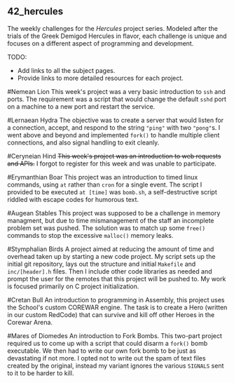 ## 42_hercules
The weekly challenges for the *Hercules* project series.
Modeled after the trials of the Greek Demigod Hercules in flavor, each challenge is unique and focuses on a different aspect of programming and development.

TODO:
  - Add links to all the subject pages.
  - Provide links to more detailed resources for each project.

#Nemean Lion
This week's project was a very basic introduction to `ssh` and ports.
The requirement was a script that would change the default `sshd` port on a machine to a new port and restart the service.

#Lernaean Hydra
The objective was to create a server that would listen for a connection, accept, and respond to the string `"ping"` with two `"pong"`s.
I went above and beyond and implemented `fork()` to handle multiple client connections, and also signal handling to exit cleanly.

#Ceryneian Hind
~~This week's project was an introduction to web requests and APIs.~~
I forgot to register for this week and was unable to participate.

#Erymanthian Boar
This project was an introduction to timed linux commands, using `at` rather than `cron` for a single event.
The script I provided to be executed `at [time]` was `bomb.sh`, a self-destructive script riddled with escape codes for humorous text.

#Augean Stables
This project was supposed to be a challenge in memory managment, but due to time mismanagement of the staff an incomplete problem set was pushed.
The solution was to match up some `free()` commands to stop the excessive `malloc()` memory leaks.

#Stymphalian Birds
A project aimed at reducing the amount of time and overhead taken up by starting a new code project.
My script sets up the initial git repository, lays out the structure and initial `Makefile` and `inc/[header].h` files.
Then I include other code libraries as needed and prompt the user for the remotes that this project will be pushed to.
My work is focused primarily on C project initialization.

#Cretan Bull
An introduction to programming in Assembly, this project uses the School's custom COREWAR engine.
The task is to create a Hero (written in our custom RedCode) that can survive and kill off other Heroes in the Corewar Arena.

#Mares of Diomedes
An introduction to Fork Bombs.
This two-part project required us to come up with a script that could disarm a `fork()` bomb executable.
We then had to write our own fork bomb to be just as devastating if not more.
I opted not to write out the spam of text files created by the original, instead my variant ignores the various `SIGNALS` sent to it to be harder to kill.

